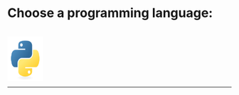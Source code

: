 <h1>Choose a programming language:</h1>

<div style="display: inline_block"><br>
  <a href="https://github.com/MariPadilha/leetcode-solutions-/blob/main/category/Mathpy.md" target="_blank"><img align="center" alt="Mari-Python" height="100" width="80" src="https://raw.githubusercontent.com/devicons/devicon/master/icons/python/python-original.svg"></a>
</div>
<hr>
